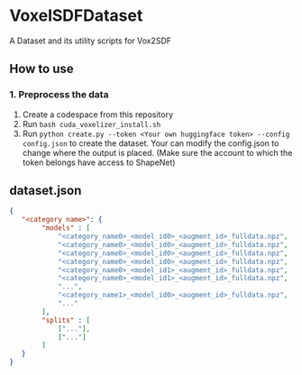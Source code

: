 # VoxelSDFDataset
A Dataset and its utility scripts for Vox2SDF

## How to use
### 1. Preprocess the data
1. Create a codespace from this repository
2. Run ```bash cuda_voxelizer_install.sh```
3. Run ```python create.py --token <Your own huggingface token> --config config.json``` to create the dataset. Your can modify the config.json to change where the output is placed. (Make sure the account to which the token belongs have access to ShapeNet)

## dataset.json
```json
{
   "<category name>": {
        "models" : [
            "<category_name0>_<model_id0>_<augment_id>_fulldata.npz",
            "<category_name0>_<model_id0>_<augment_id>_fulldata.npz",
            "<category_name0>_<model_id0>_<augment_id>_fulldata.npz",
            "<category_name0>_<model_id0>_<augment_id>_fulldata.npz",
            "<category_name0>_<model_id1>_<augment_id>_fulldata.npz",
            "<category_name0>_<model_id1>_<augment_id>_fulldata.npz",
            "...",
            "<category_name1>_<model_id0>_<augment_id>_fulldata.npz",
            "..."
        ],
        "splits" : [
            ["..."],
            ["..."]
        ]
   } 
}
```